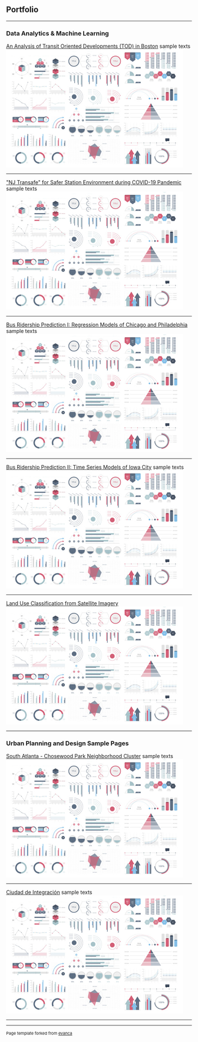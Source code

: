 ## Portfolio

---

### Data Analytics & Machine Learning

[An Analysis of Transit Oriented Developments (TOD) in Boston](/sample_page)
sample texts
<img src="images/dummy_thumbnail.jpg?raw=true"/>

---
["NJ Transafe" for Safer Station Environment during COVID-19 Pandemic](/pdf/sample_presentation.pdf)
sample texts
<img src="images/dummy_thumbnail.jpg?raw=true"/>

---
[Bus Ridership Prediction I: Regression Models of Chicago and Philadelphia](http://example.com/)
sample texts
<img src="images/dummy_thumbnail.jpg?raw=true"/>

---
[Bus Ridership Prediction II: Time Series Models of Iowa City](http://example.com/)
sample texts
<img src="images/dummy_thumbnail.jpg?raw=true"/>

---
[Land Use Classification from Satellite Imagery](http://example.com/)
<img src="images/dummy_thumbnail.jpg?raw=true"/>

---
### Urban Planning and Design Sample Pages

[South Atlanta - Chosewood Park Neighborhood Cluster](http://example.com/)
sample texts
<img src="images/dummy_thumbnail.jpg?raw=true"/>

---
[Ciudad de Integración](http://example.com/)
sample texts
<img src="images/dummy_thumbnail.jpg?raw=true"/>

---




---
<p style="font-size:11px">Page template forked from <a href="https://github.com/evanca/quick-portfolio">evanca</a></p>
<!-- Remove above link if you don't want to attibute -->
